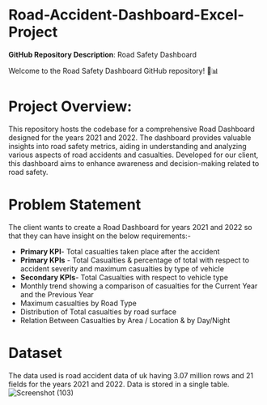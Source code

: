 # Road-Accident-Dashboard-Excel-Project
**GitHub Repository Description**: Road Safety Dashboard

Welcome to the Road Safety Dashboard GitHub repository! 🚦📊
# **Project Overview**:
This repository hosts the codebase for a comprehensive Road Dashboard designed for the years 2021 and 2022. The dashboard provides valuable insights into road safety metrics, aiding in understanding and analyzing various aspects of road accidents and casualties. Developed for our client, this dashboard aims to enhance awareness and decision-making related to road safety.
# Problem Statement 
The client wants to create a Road Dashboard for years 2021 and 2022 so that they can have insight on the below requirements:-
- **Primary KPI**- Total casualties taken place after the accident
- **Primary KPIs** - Total Casualties & percentage of total with respect to accident severity and maximum casualties by type of vehicle
- **Secondary KPIs**- Total Casualties with respect to vehicle type
- Monthly trend showing a comparison of casualties for the Current Year and the Previous Year
- Maximum casualties by Road Type
- Distribution of Total casualties by road surface
- Relation Between Casualties by Area / Location & by Day/Night
# Dataset 
The data used is road accident data of uk having 3.07 million rows and 21 fields for the years 2021 and 2022. Data is stored in a single table.
![Screenshot (103)](https://github.com/Aman20kumarz/ExcelDashboard/assets/148451747/5ca37dab-9380-4049-88ce-1e5126dad2c9)

